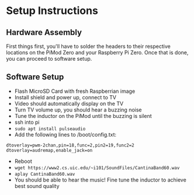 # Setup Instructions

## Hardware Assembly

First things first, you'll have to solder the headers to their respective locations on the PiMod Zero and your Raspberry Pi Zero. Once that is done, you can proceed to software setup.

## Software Setup

- Flash MicroSD Card with fresh Raspberrian image
- Install shield and power up, connect to TV
- Video should automatically display on the TV
- Turn TV volume up, you should hear a buzzing noise
- Tune the inductor on the PiMod until the buzzing is silent
- ssh into pi
- `sudo apt install pulseaudio`
- Add the following lines to /boot/config.txt:
```
dtoverlay=pwm-2chan,pin=18,func=2,pin2=19,func2=2
dtoverlay=audremap,enable_jack=on
```
- Reboot
- `wget https://www2.cs.uic.edu/~i101/SoundFiles/CantinaBand60.wav`
- `aplay CantinaBand60.wav`
- You should be able to hear the music! Fine tune the inductor to achieve best sound quality
